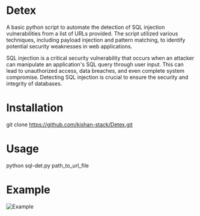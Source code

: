 # Detex
A basic python script to automate the detection of SQL injection vulnerabilities from a list of URLs  provided. The script utilized various techniques, including payload  injection and pattern matching, to identify potential security  weaknesses in web applications.


SQL injection is a critical security vulnerability that occurs when an attacker can manipulate an application's SQL query through user input. This can lead to unauthorized access, data breaches, and even complete system compromise. Detecting SQL injection is crucial to ensure the security and integrity of databases.

# Installation 
git clone https://github.com/kishan-stack/Detex.git

# Usage
python sql-det.py path_to_url_file

# Example
![Example](https://github.com/kishan-stack/Detex/assets/113700513/b20729ef-f4ee-433d-81bc-536c2dd0b642)
